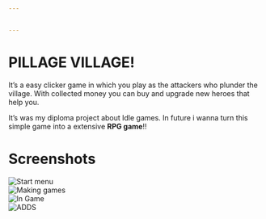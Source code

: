```yaml
---


---
```


<h1 id="pillage-village">PILLAGE VILLAGE!</h1>
<p>It’s a easy clicker game in which you play as the attackers who plunder the village. With collected money you can buy and upgrade new heroes that help you.</p>
<p>It’s was my diploma project about Idle games. In future i wanna turn this simple game into a extensive <strong>RPG game</strong>!!</p>
<h1 id="screenshots">Screenshots</h1>
<p><img src="https://i.imgur.com/sNUQmsx.jpg" alt="Start menu" title="pvs1"><br>
<img src="https://picasaweb.google.com/108623111525420410397/6709121894419834433#6709121896098082978" alt="Making games" title="pvs2"><br>
<img src="https://picasaweb.google.com/108623111525420410397/6709122158896112385#6709122162781333170" alt="In Game" title="pvs3"><br>
<img src="https://picasaweb.google.com/108623111525420410397/6709122333095326193#6709122333532314338" alt="ADDS" title="ADDS"></p>

